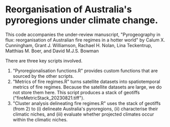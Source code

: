 # Reorganisation of Australia's pyroregions under climate change.

This code accompanies the under-review manuscript, "Pyrogeography in flux: reorganisation of Australian fire regimes in a hotter world" by Calum X. Cunningham, Grant J. Williamson, Rachael H. Nolan, Lina Teckentrup, Matthias M. Boer, and David M.J.S. Bowman

There are three key scripts involved. 
1. "Pyroregionalisation functions.R" provides custom functions that are sourced by the other scripts. 
2. "Metrics of fire regimes.R" turns satellite datasets into spatiotemporal metrics of fire regimes. Because the satellite datasets are large, we do not store them here. This script produces a stack of geotiffs ("fireMetricStack_20230821.tiff").
3. "Cluster analysis delineating fire regimes.R" uses the stack of geotiffs (from 2) to (i) delineate Australia's pyroregions, (ii) characterise their climatic niches, and (iii) evaluate whether projected climates occur within the climatic niches.
